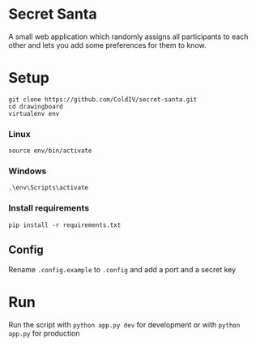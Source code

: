 # Secret Santa
A small web application which randomly assigns all participants to each other and lets you add some preferences for them to know.

# Setup
    git clone https://github.com/ColdIV/secret-santa.git
    cd drawingboard
    virtualenv env
### Linux
    source env/bin/activate
### Windows
    .\env\Scripts\activate
### Install requirements    
    pip install -r requirements.txt
## Config
Rename `.config.example` to `.config` and add a port and a secret key

# Run
Run the script with `python app.py dev` for development or with `python app.py` for production
